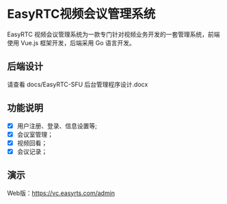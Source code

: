 # EasyRTC视频会议管理系统

EasyRTC 视频会议管理系统为一款专门针对视频业务开发的一套管理系统，前端使用 Vue.js 框架开发，后端采用 Go 语言开发。

## 后端设计
请查看 docs/EasyRTC-SFU 后台管理程序设计.docx

## 功能说明
- [x] 用户注册、登录、信息设置等;
- [x] 会议室管理；
- [x] 视频回看；
- [x] 会议记录；

## 演示
Web版：<a href="https://vc.easyrts.com/admin" target="_blank">https://vc.easyrts.com/admin</a>